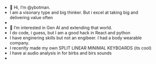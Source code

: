 - 👋 Hi, I’m @ybotman.
- I am a visonary type and big thinker.  But i excel at taking big and delivering value often
- 
- 👀 I’m interested in Gen AI and extending that world.
- I do code, i guess, but  I am a good hack in React and python
- I have enginering skills but not an engibeer.  I had a body wearable company.
- I recenlty made my own SPLIT LINEAR MINIMAL KEYBOARDS  (its cool)
- I have ai audio analysis in for birbs and birs sounds
- 
<!---
ybotman/ybotman is a ✨ special ✨ repository because its `README.md` (this file) appears on your GitHub profile.
You can click the Preview link to take a look at your changes.
--->
